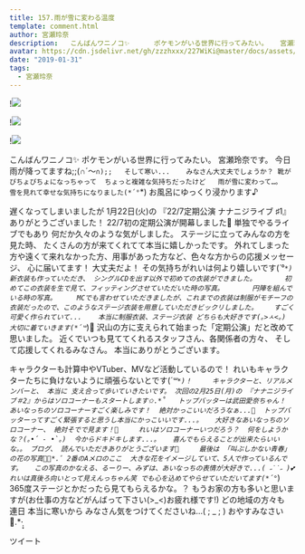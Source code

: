 ```yaml
---
title: 157.雨が雪に変わる温度
template: comment.html
author: 宮瀬玲奈
description:   こんばんワニノコ✨      ポケモンがいる世界に行ってみたい。   宮瀬玲奈です。        今日雨が降ってますね;;(&cap;&acute;～`&cap;);;   そして寒い...    みなさん大丈夫でしょうか？       靴がびちょびち...
avatar: https://cdn.jsdelivr.net/gh/zzzhxxx/227WiKi@master/docs/assets/photo/avatar/reina.jpg
date: "2019-01-31"
tags:
  - 宮瀬玲奈
---
```


!![](https://cdn.jsdelivr.net/gh/227WiKi/227WiKi-image@master/blog-image/reina-2019-01-31_1.jpg)

!![](https://cdn.jsdelivr.net/gh/227WiKi/227WiKi-image@master/blog-image/reina-2019-01-31_2.jpg)

!![](https://cdn.jsdelivr.net/gh/227WiKi/227WiKi-image@master/blog-image/reina-2019-01-31_3.jpg)


  こんばんワニノコ✨
ポケモンがいる世界に行ってみたい。   宮瀬玲奈です。
  今日雨が降ってますね;;(∩´～`∩);;   そして寒い...    みなさん大丈夫でしょうか？
 靴がびちょびちょになっちゃって  ちょっと複雑な気持ちだったけど   雨が雪に変わって…。   雪を見れて幸せな気持ちになりました(*´°`*)     お風呂にゆっくり浸かります♪


遅くなってしまいましたが
1月22日(火)の 『22/7定期公演 ナナニジライブ ♯1』  ありがとうございました！     22/7初の定期公演が開幕しました🎉
単独でやるライブでもあり  何だか久々のような気がしました。     ステージに立ってみんなの方を見た時、 たくさんの方が来てくれてて本当に嬉しかったです。     外れてしまった方や遠くて来れなかった方、用事があった方など、色々な方からの応援メッセージ、 心に届いてます！  大丈夫だよ！  その気持ちがれいは何より嬉しいです(*´°`*)
    新衣装も作っていただき、 シングルCDを出す以外で初めての衣装ができました。      
初めてこの衣装を生で見て、フィッティングさせていただいた時の写真。       円陣を組んでいる時の写真。     MCでも言わせていただきましたが、これまでの衣装は制服がモチーフの衣装だったので、このようなステージ衣装を用意していただきビックリしました。    すごく可愛く作られていて...    本当に制服衣装、ステージ衣装 どちらも大好きです(｡>ㅅ<｡)    大切に着ていきます(*´꒳`*)💓
   沢山の方に支えられて始まった「定期公演」だと改めて思いました。     近くでいつも見ててくれるスタッフさん、各関係者の方々、 そして応援してくれるみなさん。   本当にありがとうございます。

 キャラクターも計算中やVTuber、MVなど活動しているので！  れいもキャラクターたちに負けないように頑張らないとです(*´꒳`*)！     キャラクターと、リアルメンバーと、 本当に 支え合って歩いていきたいです。
     次回の2月25日(月)の 『ナナニジライブ＃2』からはソロコーナーもスタートします✩.*˚   トップバッターは武田愛奈ちゃん！   あいなっちのソロコーナーすごく楽しみです！  絶対かっこいいだろうなぁ...💓  トップバッターってすごく緊張すると思うし本当にかっこいいです...。   大好きなあいなっちのソロコーナー、 絶対そでで見ます！💓     れいはソロコーナーいつだろう？  何をしようかな？(｡•́ - •̀｡)  今からドキドキします...。   喜んでもらえることが出来たらいいな。。
    ブログ、 読んでいただきありがとうございます📕     最後は 「叫ぶしかない青春」の花の写真❁⃘*.ﾟ
2番のAメロのここ  大きな花をイメージしていて、5人で作っているんです。   この写真のかなえる、るーりー、みずは、あいなっちの表情が大好きで...( ˶˙˙˶ )💕   れいは真後ろ向いとって見えんっちゃん笑 でも心を込めてやらせていただいてます(*´°`*)   365度ステージとかだったら見てもらえるかな。？
  もうお家の方も多いと思いますが(お仕事の方などがんばって下さい(>_<)お疲れ様です!)  どの地域の方々も 連日 本当に寒いから みなさん気をつけてくださいね...( ; _ ; )     おやすみなさい🌙.*·̩͙


ツイート



